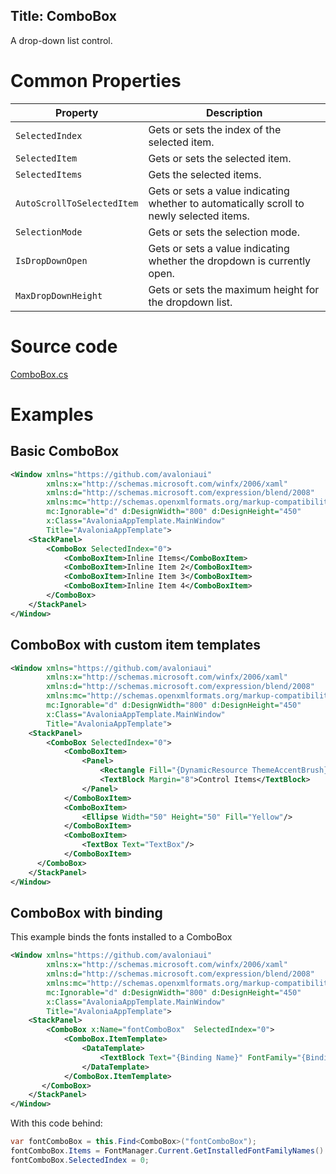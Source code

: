 Title: ComboBox
---
A drop-down list control.

# Common Properties

|Property|Description|
|--------|-----------|
|`SelectedIndex`|Gets or sets the index of the selected item.|
|`SelectedItem`|Gets or sets the selected item.|
|`SelectedItems`|Gets the selected items.|
|`AutoScrollToSelectedItem`|Gets or sets a value indicating whether to automatically scroll to newly selected items.|
|`SelectionMode`|Gets or sets the selection mode.|
|`IsDropDownOpen`|Gets or sets a value indicating whether the dropdown is currently open.|
|`MaxDropDownHeight`|Gets or sets the maximum height for the dropdown list.|

# Source code
[ComboBox.cs](https://github.com/AvaloniaUI/Avalonia/blob/master/src/Avalonia.Controls/ComboBox.cs)

# Examples

## Basic ComboBox
```xml
<Window xmlns="https://github.com/avaloniaui"
        xmlns:x="http://schemas.microsoft.com/winfx/2006/xaml"
        xmlns:d="http://schemas.microsoft.com/expression/blend/2008"
        xmlns:mc="http://schemas.openxmlformats.org/markup-compatibility/2006"
        mc:Ignorable="d" d:DesignWidth="800" d:DesignHeight="450"
        x:Class="AvaloniaAppTemplate.MainWindow"
        Title="AvaloniaAppTemplate">
    <StackPanel>
        <ComboBox SelectedIndex="0">
            <ComboBoxItem>Inline Items</ComboBoxItem>
            <ComboBoxItem>Inline Item 2</ComboBoxItem>
            <ComboBoxItem>Inline Item 3</ComboBoxItem>
            <ComboBoxItem>Inline Item 4</ComboBoxItem>
        </ComboBox>
    </StackPanel>
</Window>
```

## ComboBox with custom item templates
```xml
<Window xmlns="https://github.com/avaloniaui"
        xmlns:x="http://schemas.microsoft.com/winfx/2006/xaml"
        xmlns:d="http://schemas.microsoft.com/expression/blend/2008"
        xmlns:mc="http://schemas.openxmlformats.org/markup-compatibility/2006"
        mc:Ignorable="d" d:DesignWidth="800" d:DesignHeight="450"
        x:Class="AvaloniaAppTemplate.MainWindow"
        Title="AvaloniaAppTemplate">
    <StackPanel>
        <ComboBox SelectedIndex="0">
            <ComboBoxItem>
                <Panel>
                    <Rectangle Fill="{DynamicResource ThemeAccentBrush}"/>
                    <TextBlock Margin="8">Control Items</TextBlock>
                </Panel>
            </ComboBoxItem>
            <ComboBoxItem>
                <Ellipse Width="50" Height="50" Fill="Yellow"/>
            </ComboBoxItem>
            <ComboBoxItem>
                <TextBox Text="TextBox"/>
            </ComboBoxItem>
      </ComboBox>
    </StackPanel>
</Window>
```

## ComboBox with binding

This example binds the fonts installed to a ComboBox

```xml
<Window xmlns="https://github.com/avaloniaui"
        xmlns:x="http://schemas.microsoft.com/winfx/2006/xaml"
        xmlns:d="http://schemas.microsoft.com/expression/blend/2008"
        xmlns:mc="http://schemas.openxmlformats.org/markup-compatibility/2006"
        mc:Ignorable="d" d:DesignWidth="800" d:DesignHeight="450"
        x:Class="AvaloniaAppTemplate.MainWindow"
        Title="AvaloniaAppTemplate">
    <StackPanel>
        <ComboBox x:Name="fontComboBox"  SelectedIndex="0">
            <ComboBox.ItemTemplate>
                <DataTemplate>
                    <TextBlock Text="{Binding Name}" FontFamily="{Binding}" />
                </DataTemplate>
            </ComboBox.ItemTemplate>
       </ComboBox>
    </StackPanel>
</Window>
```

With this code behind:

```cs
var fontComboBox = this.Find<ComboBox>("fontComboBox");
fontComboBox.Items = FontManager.Current.GetInstalledFontFamilyNames().Select(x => new FontFamily(x));
fontComboBox.SelectedIndex = 0;
```
